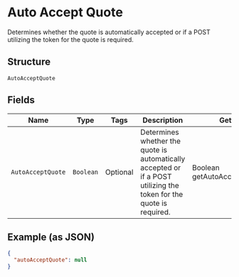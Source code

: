 
# Auto Accept Quote

Determines whether the quote is automatically accepted or if a POST utilizing the token for the quote is required.

## Structure

`AutoAcceptQuote`

## Fields

| Name | Type | Tags | Description | Getter | Setter |
|  --- | --- | --- | --- | --- | --- |
| `AutoAcceptQuote` | `Boolean` | Optional | Determines whether the quote is automatically accepted or if a POST utilizing the token for the quote is required. | Boolean getAutoAcceptQuote() | setAutoAcceptQuote(Boolean autoAcceptQuote) |

## Example (as JSON)

```json
{
  "autoAcceptQuote": null
}
```

